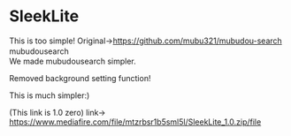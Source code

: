# SleekLite
This is too simple!
Original→https://github.com/mubu321/mubudou-search
mubudousearch　　　　　　　　　　　　　　　　　　　　　　　　　　　　　　　　　　　　　　　　　　　　　　　　　　　　　　　　　　　　　　　　　　　　　　　　　　　　　　　　　　　　　　　　　　　
We made mubudousearch simpler.

Removed background setting function!

This is much simpler:)

(This link is 1.0 zero)
link→ https://www.mediafire.com/file/mtzrbsr1b5sml5l/SleekLite_1.0.zip/file

